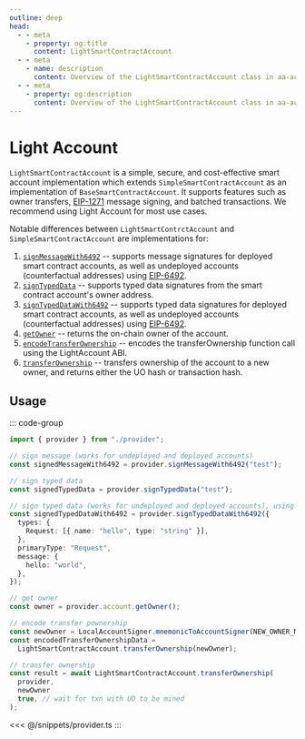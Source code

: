 ```yaml
---
outline: deep
head:
  - - meta
    - property: og:title
      content: LightSmartContractAccount
  - - meta
    - name: description
      content: Overview of the LightSmartContractAccount class in aa-accounts
  - - meta
    - property: og:description
      content: Overview of the LightSmartContractAccount class in aa-accounts
---
```


# Light Account

`LightSmartContractAccount` is a simple, secure, and cost-effective smart account implementation which extends `SimpleSmartContractAccount` as an implementation of `BaseSmartContractAccount`. It supports features such as owner transfers, [EIP-1271](https://eips.ethereum.org/EIPS/eip-1271) message signing, and batched transactions. We recommend using Light Account for most use cases.

Notable differences between `LightSmartContrctAccount` and `SimpleSmartContractAccount` are implementations for:

1.  [`signMessageWith6492`](/packages/aa-accounts/light-account/signMessageWith6492) -- supports message signatures for deployed smart contract accounts, as well as undeployed accounts (counterfactual addresses) using [EIP-6492](https://eips.ethereum.org/EIPS/eip-6492).
2.  [`signTypedData`](/packages/aa-accounts/light-account/signTypedData) -- supports typed data signatures from the smart contract account's owner address.
3.  [`signTypedDataWith6492`](/packages/aa-accounts/light-account/signTypedDataWith6492) -- supports typed data signatures for deployed smart contract accounts, as well as undeployed accounts (counterfactual addresses) using [EIP-6492](https://eips.ethereum.org/EIPS/eip-6492).
4.  [`getOwner`](/packages/aa-accounts/light-account/getOwner) -- returns the on-chain owner of the account.
5.  [`encodeTransferOwnership`](/packages/aa-accounts/light-account/encodeTransferOwnership) -- encodes the transferOwnership function call using the LightAccount ABI.
6.  [`transferOwnership`](/packages/aa-accounts/light-account/transferOwnership) -- transfers ownership of the account to a new owner, and returns either the UO hash or transaction hash.

## Usage

::: code-group

```ts [example.ts]
import { provider } from "./provider";

// sign message (works for undeployed and deployed accounts)
const signedMessageWith6492 = provider.signMessageWith6492("test");

// sign typed data
const signedTypedData = provider.signTypedData("test");

// sign typed data (works for undeployed and deployed accounts), using
const signedTypedDataWith6492 = provider.signTypedDataWith6492({
  types: {
    Request: [{ name: "hello", type: "string" }],
  },
  primaryType: "Request",
  message: {
    hello: "world",
  },
});

// get owner
const owner = provider.account.getOwner();

// encode transfer pownership
const newOwner = LocalAccountSigner.mnemonicToAccountSigner(NEW_OWNER_MNEMONIC);
const encodedTransferOwnershipData =
  LightSmartContractAccount.transferOwnership(newOwner);

// transfer ownership
const result = await LightSmartContractAccount.transferOwnership(
  provider,
  newOwner
  true, // wait for txn with UO to be mined
);
```

<<< @/snippets/provider.ts
:::
